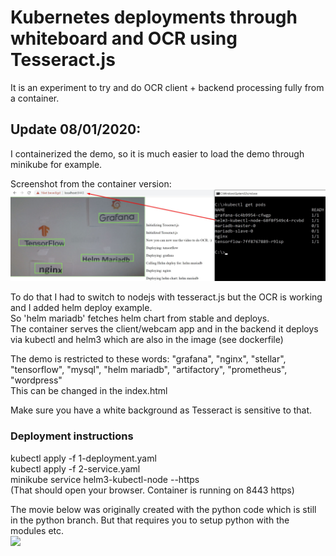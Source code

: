 # Kubernetes deployments through whiteboard and OCR using Tesseract.js

It is an experiment to try and do OCR client + backend processing fully from a container. <br>

## Update 08/01/2020: 
I containerized the demo, so it is much easier to load the demo through minikube for example. <br>

Screenshot from the container version: <br>
![](/screenshot.jpg)

To do that I had to switch to nodejs with tesseract.js but the OCR is working and I added helm deploy example. <br> 
So 'helm mariadb' fetches helm chart from stable and deploys. <br>
The container serves the client/webcam app and in the backend it deploys via kubectl and helm3 which are also in the image (see dockerfile) <br>

The demo is restricted to these words: "grafana", "nginx", "stellar", "tensorflow", "mysql", "helm mariadb", "artifactory", "prometheus", "wordpress" <br>
This can be changed in the index.html <br>

Make sure you have a white background as Tesseract is sensitive to that. <br>


### Deployment instructions
kubectl apply -f 1-deployment.yaml <br>
kubectl apply -f 2-service.yaml <br>
minikube service helm3-kubectl-node --https <br>
(That should open your browser. Container is running on 8443 https) <br>

The movie below was originally created with the python code which is still in the python branch. But that requires you to setup python with the modules etc. <br>
![](/opencvtesseract.gif)
